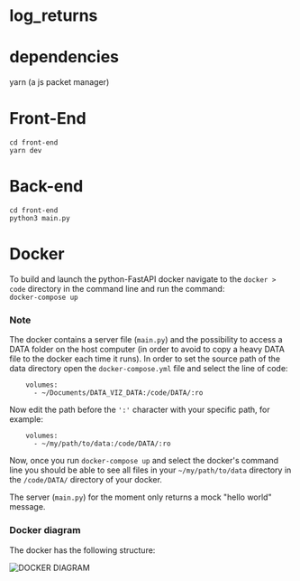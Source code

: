 # log_returns


# dependencies

yarn (a js packet manager)


# Front-End

```
cd front-end
yarn dev
```

# Back-end

```
cd front-end
python3 main.py
```

# Docker
To build and launch the python-FastAPI docker navigate to the ``` docker > code ``` directory in the command line and run the command: \
``` docker-compose up ```

### Note 
The docker contains a server file (``` main.py ```) and the possibility to access a DATA folder on the host computer (in order to avoid to copy a heavy DATA file to the docker each time it runs). In order to set the source path of the data directory open the ```docker-compose.yml``` file and select the line of code:
```
    volumes:
      - ~/Documents/DATA_VIZ_DATA:/code/DATA/:ro 
```
Now edit the path before the ``` ':' ``` character with your specific path, for example:
```
    volumes:
      - ~/my/path/to/data:/code/DATA/:ro 
```

Now, once you run ``` docker-compose up ``` and select the docker's command line you should be able to see all files in your ``` ~/my/path/to/data ``` directory in the ```/code/DATA/``` directory of your docker. 

The server (``` main.py ```) for the moment only returns a mock "hello world" message.

### Docker diagram
The docker has the following structure:


![DOCKER DIAGRAM](https://user-images.githubusercontent.com/47753346/161059706-b06bffb8-9fef-4112-8073-e21bffdaa421.jpeg)

